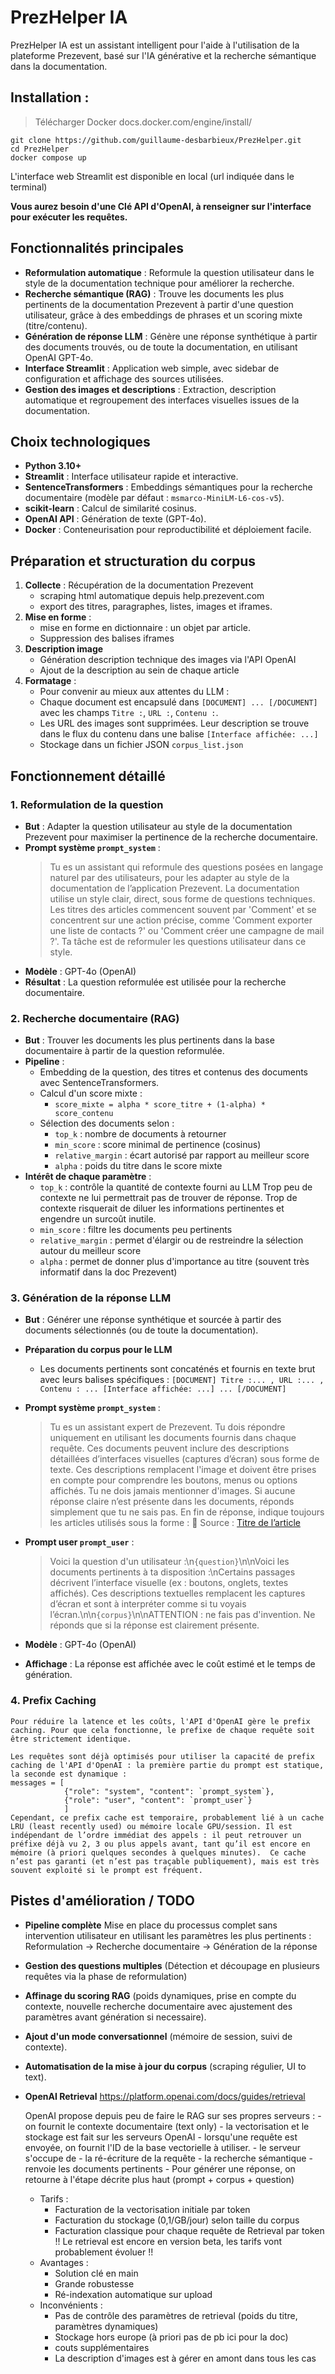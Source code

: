 # PrezHelper IA

PrezHelper IA est un assistant intelligent pour l'aide à l'utilisation de la plateforme Prezevent, basé sur l'IA générative et la recherche sémantique dans la documentation.

## Installation :
> Télécharger Docker
docs.docker.com/engine/install/
```
git clone https://github.com/guillaume-desbarbieux/PrezHelper.git
cd PrezHelper
docker compose up
```
L'interface web Streamlit est disponible en local
(url indiquée dans le terminal)

**Vous aurez besoin d'une Clé API d'OpenAI, à renseigner sur l'interface pour exécuter les requêtes.**

## Fonctionnalités principales

- **Reformulation automatique** : Reformule la question utilisateur dans le style de la documentation technique pour améliorer la recherche.
- **Recherche sémantique (RAG)** : Trouve les documents les plus pertinents de la documentation Prezevent à partir d'une question utilisateur, grâce à des embeddings de phrases et un scoring mixte (titre/contenu).
- **Génération de réponse LLM** : Génère une réponse synthétique à partir des documents trouvés, ou de toute la documentation, en utilisant OpenAI GPT-4o.
- **Interface Streamlit** : Application web simple, avec sidebar de configuration et affichage des sources utilisées.
- **Gestion des images et descriptions** : Extraction, description automatique et regroupement des interfaces visuelles issues de la documentation.


## Choix technologiques

- **Python 3.10+**
- **Streamlit** : Interface utilisateur rapide et interactive.
- **SentenceTransformers** : Embeddings sémantiques pour la recherche documentaire (modèle par défaut : `msmarco-MiniLM-L6-cos-v5`).
- **scikit-learn** : Calcul de similarité cosinus.
- **OpenAI API** : Génération de texte (GPT-4o).
- **Docker** : Conteneurisation pour reproductibilité et déploiement facile.

## Préparation et structuration du corpus

1. **Collecte** : Récupération de la documentation Prezevent
    - scraping html automatique depuis help.prezevent.com
    - export des titres, paragraphes, listes, images et iframes.
2. **Mise en forme** :
    - mise en forme en dictionnaire : un objet par article.
    - Suppression des balises iframes
3. **Description image**
    - Génération description technique des images via l'API OpenAI
    - Ajout de la description au sein de chaque article
4. **Formatage** :
    - Pour convenir au mieux aux attentes du LLM :
    - Chaque document est encapsulé dans `[DOCUMENT] ... [/DOCUMENT]` avec les champs `Titre :`, `URL :`, `Contenu :`.
    - Les URL des images sont supprimées. Leur description se trouve dans le flux du contenu dans une balise `[Interface affichée: ...]`
   - Stockage dans un fichier JSON `corpus_list.json`

## Fonctionnement détaillé

### 1. Reformulation de la question

- **But** : Adapter la question utilisateur au style de la documentation Prezevent pour maximiser la pertinence de la recherche documentaire.
- **Prompt système `prompt_system`** :
  > Tu es un assistant qui reformule des questions posées en langage naturel par des utilisateurs, pour les adapter au style de la documentation de l’application Prezevent. La documentation utilise un style clair, direct, sous forme de questions techniques. Les titres des articles commencent souvent par 'Comment' et se concentrent sur une action précise, comme 'Comment exporter une liste de contacts ?' ou 'Comment créer une campagne de mail ?'. Ta tâche est de reformuler les questions utilisateur dans ce style.
- **Modèle** : GPT-4o (OpenAI)
- **Résultat** : La question reformulée est utilisée pour la recherche documentaire.

### 2. Recherche documentaire (RAG)

- **But** : Trouver les documents les plus pertinents dans la base documentaire à partir de la question reformulée.
- **Pipeline** :
  - Embedding de la question, des titres et contenus des documents avec SentenceTransformers.
  - Calcul d'un score mixte :
    - `score_mixte = alpha * score_titre + (1-alpha) * score_contenu`
  - Sélection des documents selon :
    - `top_k` : nombre de documents à retourner
    - `min_score` : score minimal de pertinence (cosinus)
    - `relative_margin` : écart autorisé par rapport au meilleur score
    - `alpha` : poids du titre dans le score mixte
- **Intérêt de chaque paramètre** :
  - `top_k` : contrôle la quantité de contexte fourni au LLM
    Trop peu de contexte ne lui permettrait pas de trouver de réponse.
    Trop de contexte risquerait de diluer les informations pertinentes et engendre un surcoût inutile.
  - `min_score` : filtre les documents peu pertinents
  - `relative_margin` : permet d'élargir ou de restreindre la sélection autour du meilleur score
  - `alpha` : permet de donner plus d'importance au titre (souvent très informatif dans la doc Prezevent)

### 3. Génération de la réponse LLM

- **But** : Générer une réponse synthétique et sourcée à partir des documents sélectionnés (ou de toute la documentation).
- **Préparation du corpus pour le LLM**
    - Les documents pertinents sont concaténés et fournis en texte brut avec leurs balises spécifiques :
    `[DOCUMENT] Titre :... , URL :... , Contenu : ... [Interface affichée: ...] ... [/DOCUMENT]`

- **Prompt système `prompt_system`** :
  > Tu es un assistant expert de Prezevent. Tu dois répondre uniquement en utilisant les documents fournis dans chaque requête. Ces documents peuvent inclure des descriptions détaillées d’interfaces visuelles (captures d’écran) sous forme de texte. Ces descriptions remplacent l'image et doivent être prises en compte pour comprendre les boutons, menus ou options affichés. Tu ne dois jamais mentionner d'images. Si aucune réponse claire n’est présente dans les documents, réponds simplement que tu ne sais pas. En fin de réponse, indique toujours les articles utilisés sous la forme : 📄 Source : [Titre de l’article](URL)

- **Prompt user `prompt_user`** :
  > Voici la question d'un utilisateur :\n`{question}`\n\nVoici les documents pertinents à ta disposition :\nCertains passages décrivent l’interface visuelle (ex : boutons, onglets, textes affichés). Ces descriptions textuelles remplacent les captures d’écran et sont à interpréter comme si tu voyais l’écran.\n\n`{corpus}`\n\nATTENTION : ne fais pas d'invention. Ne réponds que si la réponse est clairement présente.

- **Modèle** : GPT-4o (OpenAI)
- **Affichage** : La réponse est affichée avec le coût estimé et le temps de génération.

### 4. Prefix Caching ###

    Pour réduire la latence et les coûts, l'API d'OpenAI gère le prefix caching. Pour que cela fonctionne, le prefixe de chaque requête soit être strictement identique.
    
    Les requêtes sont déjà optimisés pour utiliser la capacité de prefix caching de l'API d'OpenAI : la première partie du prompt est statique, la seconde est dynamique :
    messages = [
                {"role": "system", "content": `prompt_system`},
                {"role": "user", "content": `prompt_user`}
                ]
    Cependant, ce prefix cache est temporaire, probablement lié à un cache LRU (least recently used) ou mémoire locale GPU/session. Il est indépendant de l’ordre immédiat des appels : il peut retrouver un préfixe déjà vu 2, 3 ou plus appels avant, tant qu’il est encore en mémoire (à priori quelques secondes à quelques minutes).  Ce cache n’est pas garanti (et n’est pas traçable publiquement), mais est très souvent exploité si le prompt est fréquent.

## Pistes d'amélioration / TODO

- **Pipeline complète** Mise en place du processus complet sans intervention utilisateur en utilisant les paramètres les plus pertinents :
    Reformulation   ->  Recherche documentaire  ->  Génération de la réponse
- **Gestion des questions multiples** (Détection et découpage en plusieurs requêtes via la phase de reformulation)
- **Affinage du scoring RAG** (poids dynamiques, prise en compte du contexte, nouvelle recherche documentaire avec ajustement des paramètres avant génération si necessaire).
- **Ajout d'un mode conversationnel** (mémoire de session, suivi de contexte).
- **Automatisation de la mise à jour du corpus** (scraping régulier, UI to text).
- **OpenAI Retrieval**
    https://platform.openai.com/docs/guides/retrieval

    OpenAI propose depuis peu de faire le RAG sur ses propres serveurs :
        - on fournit le contexte documentaire (text only)
        - la vectorisation et le stockage est fait sur les serveurs OpenAI
        - lorsqu'une requête est envoyée, on fournit l'ID de la base vectorielle à utiliser.
        - le serveur s'occupe de
            - la ré-écriture de la requête
            - la recherche sémantique
            - renvoie les documents pertinents
        - Pour générer une réponse, on retourne à l'étape décrite plus haut (prompt + corpus + question)
    - Tarifs :
        - Facturation de la vectorisation initiale par token
        - Facturation du stockage (0,1/GB/jour) selon taille du corpus
        - Facturation classique pour chaque requête de Retrieval par token
        !! Le retrieval est encore en version beta, les tarifs vont probablement évoluer !!
    - Avantages :
        - Solution clé en main
        - Grande robustesse
        - Ré-indexation automatique sur upload
    - Inconvénients :
        - Pas de contrôle des paramètres de retrieval (poids du titre, paramètres dynamiques)
        - Stockage hors europe (à priori pas de pb ici pour la doc)
        - couts supplémentaires
        - La description d'images est à gérer en amont dans tous les cas
